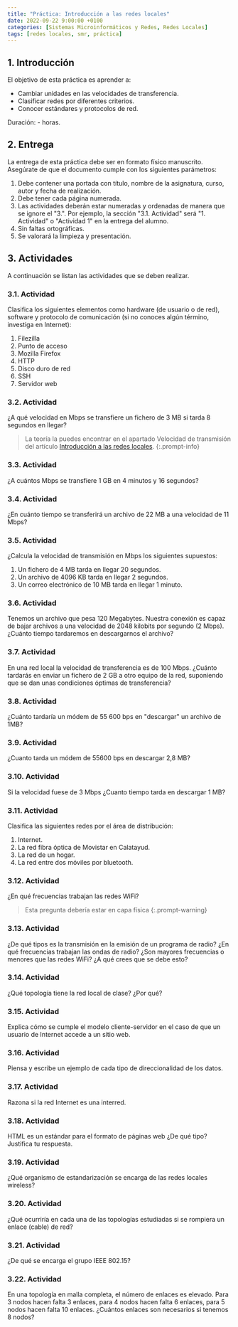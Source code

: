```yaml
---
title: "Práctica: Introducción a las redes locales"
date: 2022-09-22 9:00:00 +0100
categories: [Sistemas Microinformáticos y Redes, Redes Locales]
tags: [redes locales, smr, práctica]
---
```


## 1. Introducción

El objetivo de esta práctica es aprender a:

- Cambiar unidades en las velocidades de transferencia.
- Clasificar redes por diferentes criterios.
- Conocer estándares y protocolos de red.

Duración: - horas.

## 2. Entrega

La entrega de esta práctica debe ser en formato físico manuscrito. Asegúrate de que el documento cumple con los siguientes parámetros:

1. Debe contener una portada con título, nombre de la asignatura, curso, autor y fecha de realización.
1. Debe tener cada página numerada.
2. Las actividades deberán estar numeradas y ordenadas de manera que se ignore el "3.". Por ejemplo, la sección "3.1. Actividad" será "1. Actividad" o "Actividad 1" en la entrega del alumno.
3. Sin faltas ortográficas.
4. Se valorará la limpieza y presentación.

## 3. Actividades

A continuación se listan las actividades que se deben realizar.

### 3.1. Actividad

Clasifica los siguientes elementos como hardware (de usuario o de red), software y protocolo de comunicación (si no conoces algún término, investiga en Internet):

1. Filezilla
2. Punto de acceso
3. Mozilla Firefox
4. HTTP
5. Disco duro de red
6. SSH
7. Servidor web

### 3.2. Actividad

¿A qué velocidad en Mbps se transfiere un fichero de 3 MB si tarda 8 segundos en llegar?

> La teoría la puedes encontrar en el apartado Velocidad de transmisión del artículo [Introducción a las redes locales](/posts/introduccion-redes-locales).
{:.prompt-info}

### 3.3. Actividad

¿A cuántos Mbps se transfiere 1 GB en  4 minutos y 16 segundos?

### 3.4. Actividad

¿En cuánto tiempo se transferirá un archivo de 22 MB a una velocidad de 11 Mbps?

### 3.5. Actividad

¿Calcula la velocidad de transmisión en Mbps los siguientes supuestos:

1. Un fichero de 4 MB tarda en llegar 20 segundos.
2. Un archivo de 4096 KB tarda en llegar 2 segundos.
3. Un correo electrónico de 10 MB tarda en llegar 1 minuto.

### 3.6. Actividad

Tenemos un archivo que pesa 120 Megabytes. Nuestra conexión es capaz de bajar archivos a una velocidad de 2048 kilobits por segundo (2 Mbps). ¿Cuánto tiempo tardaremos en descargarnos el archivo?

### 3.7. Actividad

En una red local la velocidad de transferencia es de 100 Mbps. ¿Cuánto tardarás en enviar un fichero de 2 GB a otro equipo de la red, suponiendo que se dan unas condiciones óptimas de transferencia? 

### 3.8. Actividad

¿Cuánto tardaría un módem de 55 600 bps en "descargar" un archivo de 1MB? 

### 3.9. Actividad

¿Cuanto tarda un módem de 55600 bps en descargar 2,8 MB?

### 3.10. Actividad

Si la velocidad fuese de 3 Mbps ¿Cuanto tiempo tarda en descargar 1 MB?

### 3.11. Actividad

Clasifica las siguientes redes por el área de distribución: 

1. Internet.
2. La red fibra óptica de Movistar en Calatayud.
3. La red de un hogar.
4. La red entre dos móviles por bluetooth.

### 3.12. Actividad

¿En qué frecuencias trabajan las redes WiFi?

> Esta pregunta debería estar en capa física
{:.prompt-warning}

### 3.13. Actividad

¿De qué tipos es la transmisión en la emisión de un programa de radio? ¿En qué frecuencias trabajan las ondas de radio? ¿Son mayores frecuencias o menores que las redes WiFi? ¿A qué crees que se debe esto?

### 3.14. Actividad

¿Qué topología tiene la red local de clase? ¿Por qué?

### 3.15. Actividad

Explica cómo se cumple el modelo cliente-servidor en el caso de que un usuario de Internet accede a un sitio web.

### 3.16. Actividad

Piensa y escribe un ejemplo de cada tipo de direccionalidad de los datos.

### 3.17. Actividad

Razona si la red Internet es una interred.

### 3.18. Actividad

HTML es un estándar para el formato de páginas web ¿De qué tipo? Justifica tu respuesta.

### 3.19. Actividad

¿Qué organismo de estandarización se encarga de las redes locales wireless?

### 3.20. Actividad

¿Qué ocurriría en cada una de las topologías estudiadas si se rompiera un enlace (cable) de red?

### 3.21. Actividad

¿De qué se encarga el grupo IEEE 802.15?

### 3.22. Actividad

En una topología en malla completa, el número de enlaces es elevado. Para 3 nodos hacen falta 3 enlaces, para 4 nodos hacen falta 6 enlaces, para 5 nodos hacen falta 10 enlaces. ¿Cuántos enlaces son necesarios si tenemos 8 nodos?